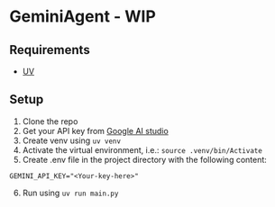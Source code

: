 # GeminiAgent - WIP

## Requirements

- [UV](https://docs.astral.sh/uv/)

## Setup

1. Clone the repo
2. Get your API key from [Google AI studio](https://aistudio.google.com/apikey)
3. Create venv using `uv venv`
4. Activate the virtual environment, i.e.: `source .venv/bin/Activate`
5. Create .env file in the project directory with the following content:

```
GEMINI_API_KEY="<Your-key-here>"
```

6. Run using `uv run main.py`
